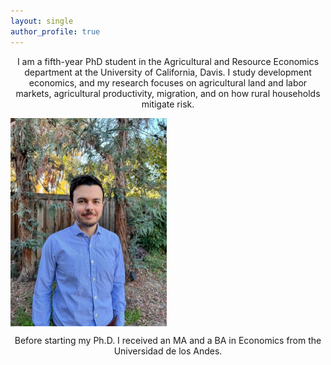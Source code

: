 ```yaml
---
layout: single
author_profile: true
---
```


<p align="center">
I am a fifth-year PhD student in the Agricultural and Resource Economics department at the University of California, Davis. I study development economics, and my research focuses on agricultural land and labor markets, agricultural productivity, migration, and on how rural households mitigate risk.
</p>

<img align="center" src="assets/Headshot.jpg" alt="Headshot" width="250">

<p align="center">
Before starting my Ph.D. I received an MA and a BA in Economics from the Universidad de los Andes.
</p>

